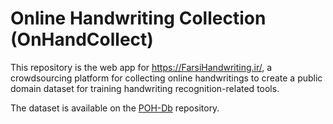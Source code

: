 # Online Handwriting Collection (OnHandCollect)
This repository is the web app for https://FarsiHandwriting.ir/, a crowdsourcing platform for collecting online handwritings to create a public domain dataset for training handwriting recognition-related tools.

The dataset is available on the [POH-Db](https://github.com/SLTLabAUT/POH-Db) repository.
